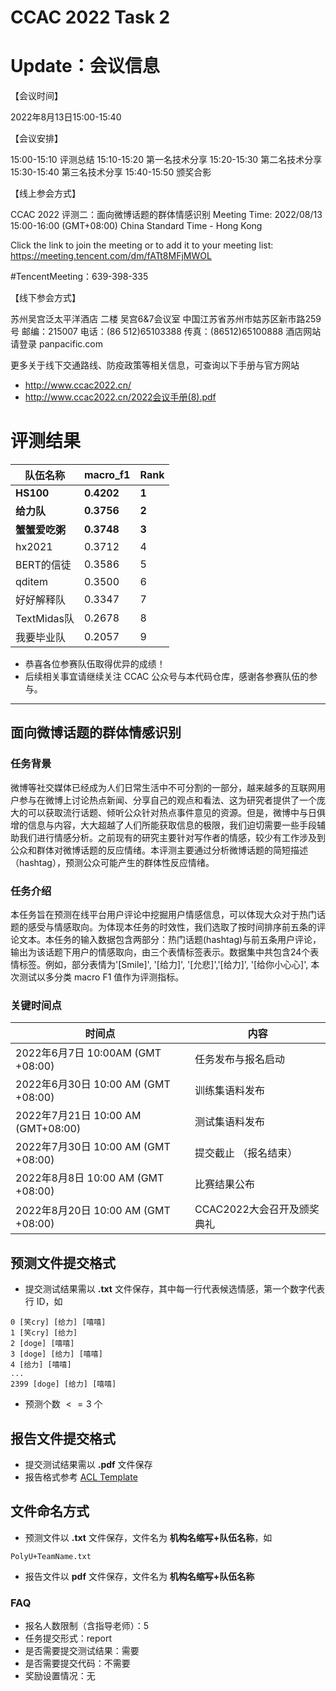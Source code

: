 # CCAC 2022 Task 2

# Update：会议信息

【会议时间】

2022年8月13日15:00-15:40

【会议安排】

15:00-15:10 评测总结
15:10-15:20 第一名技术分享
15:20-15:30 第二名技术分享
15:30-15:40 第三名技术分享
15:40-15:50 颁奖合影

【线上参会方式】

CCAC 2022 评测二：面向微博话题的群体情感识别
Meeting Time: 2022/08/13 15:00-16:00 (GMT+08:00) China Standard Time - Hong Kong

Click the link to join the meeting or to add it to your meeting list:
https://meeting.tencent.com/dm/fATt8MFjMWOL

#TencentMeeting：639-398-335

【线下参会方式】

苏州吴宫泛太平洋酒店 二楼 吴宫6&7会议室
中国江苏省苏州市姑苏区新市路259号 邮编：215007
电话：(86 512)65103388
传真：(86512)65100888
酒店网站请登录 panpacific.com

更多关于线下交通路线、防疫政策等相关信息，可查询以下手册与官方网站
- http://www.ccac2022.cn/
- http://www.ccac2022.cn/2022会议手册(8).pdf

# 评测结果

| 队伍名称       | macro_f1   | Rank  |
|----------------|------------|-------|
| **HS100**      | **0.4202** | **1** |
| **给力队**     | **0.3756** | **2** |
| **蟹蟹爱吃粥** | **0.3748** | **3** |
| hx2021         | 0.3712     | 4     |
| BERT的信徒     | 0.3586     | 5     |
| qditem         | 0.3500     | 6     |
| 好好解释队     | 0.3347     | 7     |
| TextMidas队    | 0.2678     | 8     |
| 我要毕业队     | 0.2057     | 9     |

- 恭喜各位参赛队伍取得优异的成绩！
- 后续相关事宜请继续关注 CCAC 公众号与本代码仓库，感谢各参赛队伍的参与。

---

## 面向微博话题的群体情感识别

### **任务背景**

微博等社交媒体已经成为人们日常生活中不可分割的一部分，越来越多的互联网用户参与在微博上讨论热点新闻、分享自己的观点和看法、这为研究者提供了一个庞大的可以获取流行话题、倾听公众针对热点事件意见的资源。但是，微博中与日俱增的信息与内容，大大超越了人们所能获取信息的极限，我们迫切需要一些手段辅助我们进行情感分析。之前现有的研究主要针对写作者的情感，较少有工作涉及到公众和群体对微博话题的反应情绪。本评测主要通过分析微博话题的简短描述（hashtag），预测公众可能产生的群体性反应情绪。

### **任务介绍**

本任务旨在预测在线平台用户评论中挖掘用户情感信息，可以体现大众对于热门话题的感受与情感取向。为体现本任务的时效性，我们选取了按时间排序前五条的评论文本。本任务的输入数据包含两部分：热门话题(hashtag)与前五条用户评论，输出为该话题下用户的情感取向，由三个表情标签表示。数据集中共包含24个表情标签。例如，部分表情为'[Smile]', '[给力]', '[允悲]','[给力]', '[给你小心心]', 本次测试以多分类 macro F1 值作为评测指标。

### 关键时间点

| 时间点                               | 内容                        |
| ----------------------------------- | -------------------------- |
| 2022年6月7日 10:00AM (GMT +08:00)   | 任务发布与报名启动         |
| 2022年6月30日 10:00 AM (GMT +08:00) | 训练集语料发布             |
| 2022年7月21日 10:00 AM (GMT+08:00)  | 测试集语料发布             |
| 2022年7月30日 10:00 AM (GMT +08:00) | 提交截止 （报名结束）      |
| 2022年8月8日 10:00 AM (GMT +08:00)  | 比赛结果公布               |
| 2022年8月20日 10:00 AM (GMT +08:00) | CCAC2022大会召开及颁奖典礼 |

## **预测文件提交格式**

- 提交测试结果需以 **.txt** 文件保存，其中每一行代表候选情感，第一个数字代表行 ID，如

```
0 [笑cry] [给力] [嘻嘻] 
1 [笑cry] [给力] 
2 [doge] [嘻嘻] 
3 [doge] [给力] [嘻嘻] 
4 [给力] [嘻嘻]
...
2399 [doge] [给力] [嘻嘻]
```
- 预测个数 $<=3$ 个

## **报告文件提交格式**
- 提交测试结果需以 **.pdf** 文件保存
- 报告格式参考 [ACL Template](https://www.overleaf.com/latex/templates/template-for-2-columns-acl-proceedings-style/bdxxrbqzsmpv)

## **文件命名方式**

- 预测文件以 **.txt** 文件保存，文件名为 **机构名缩写+队伍名称**，如
```
PolyU+TeamName.txt
```

- 报告文件以 **pdf** 文件保存，文件名为 **机构名缩写+队伍名称**

### FAQ

- 报名人数限制（含指导老师）：5
- 任务提交形式：report
- 是否需要提交测试结果：需要
- 是否需要提交代码：不需要
- 奖励设置情况：无
